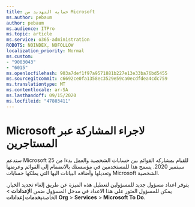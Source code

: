 ```yaml
---
title: حماية التهديد من Microsoft
ms.author: pebaum
author: pebaum
ms.audience: ITPro
ms.topic: article
ms.service: o365-administration
ROBOTS: NOINDEX, NOFOLLOW
localization_priority: Normal
ms.custom:
- "9003043"
- "6015"
ms.openlocfilehash: 903a7def1f97a9571881b227e13e33ba76bd5455
ms.sourcegitcommit: c6692ce0fa1358ec3529e59ca0ecdfdea4cdc759
ms.translationtype: MT
ms.contentlocale: ar-SA
ms.lasthandoff: 09/15/2020
ms.locfileid: "47803411"
---
```

# <a name="microsoft-to-do-cross-tenant-sharing"></a>Microsoft لاجراء المشاركة عبر المستاجرين

ستدعم Microsoft للقيام بمشاركه القوائم بين حسابات الشخصية والعمل بدءا من 25 سبتمبر 2020. يسمح هذا للمستخدمين في مؤسستك بالانضمام إلى القوائم وعرضها وتعديلها وأضافه البيانات اليها التي يملكها حسابات Microsoft الشخصية.

يتوفر اعداد مسؤول جديد للمسؤولين لتعطيل هذه الميزة عن طريق إلغاء تحديد الخيار.
يمكن للمسؤول العثور علي هذا الاعداد في مدخل المسؤول ضمن **الإعدادات**  >  الخاصة**بخدمات إعدادات Org**  >  **Services**  >  **Microsoft To Do**.
